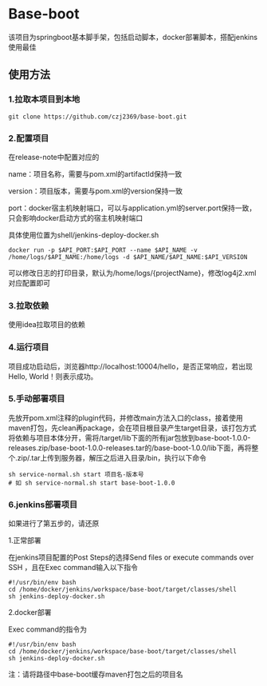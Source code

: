 # Base-boot

该项目为springboot基本脚手架，包括启动脚本，docker部署脚本，搭配jenkins使用最佳

## 使用方法

### 1.拉取本项目到本地

```
git clone https://github.com/czj2369/base-boot.git
```

### 2.配置项目

在release-note中配置对应的

name：项目名称，需要与pom.xml的artifactId保持一致

version：项目版本，需要与pom.xml的version保持一致

port：docker宿主机映射端口，可以与application.yml的server.port保持一致，只会影响docker启动方式的宿主机映射端口

具体使用位置为shell/jenkins-deploy-docker.sh

```
docker run -p $API_PORT:$API_PORT --name $API_NAME -v /home/logs/$API_NAME:/home/logs -d $API_NAME/$API_NAME:$API_VERSION
```

可以修改日志的打印目录，默认为/home/logs/{projectName}，修改log4j2.xml对应配置即可

### 3.拉取依赖

使用idea拉取项目的依赖

### 4.运行项目

项目成功启动后，浏览器http://localhost:10004/hello，是否正常响应，若出现Hello, World！则表示成功。

### 5.手动部署项目

先放开pom.xml注释的plugin代码，并修改main方法入口的class，接着使用maven打包，先clean再package，会在项目根目录产生target目录，该打包方式将依赖与项目本体分开，需将/target/lib下面的所有jar包放到base-boot-1.0.0-releases.zip/base-boot-1.0.0-releases.tar的/base-boot-1.0.0/lib下面，再将整个.zip/.tar上传到服务器，解压之后进入目录/bin，执行以下命令

```shell
sh service-normal.sh start 项目名-版本号
# 如 sh service-normal.sh start base-boot-1.0.0
```

### 6.jenkins部署项目

如果进行了第五步的，请还原

1.正常部署

在jenkins项目配置的Post Steps的选择Send files or execute commands over SSH ，且在Exec command输入以下指令

```shell
#!/usr/bin/env bash
cd /home/docker/jenkins/workspace/base-boot/target/classes/shell
sh jenkins-deploy-docker.sh 
```

2.docker部署

Exec command的指令为

```shell
#!/usr/bin/env bash
cd /home/docker/jenkins/workspace/base-boot/target/classes/shell
sh jenkins-deploy-docker.sh
```

注：请将路径中base-boot缓存maven打包之后的项目名